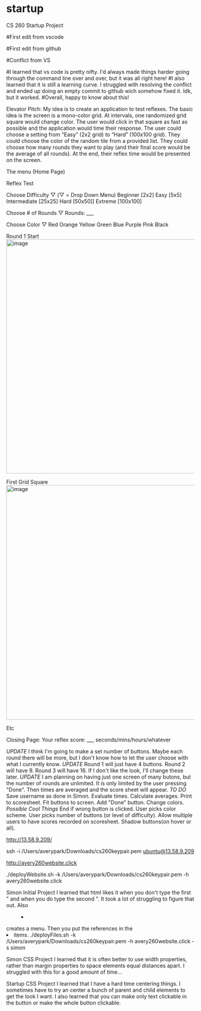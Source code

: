 # startup
CS 260 Startup Project


#First edit from vscode

#First edit from github

#Conflict from VS

#I learned that vs code is pretty nifty. I'd always made things harder going through the command line over and over, but it was all right here!
#I also learned that it is still a learning curve. I struggled with resolving the conflict and ended up doing an empty commit to github wich somehow fixed it. Idk, but it worked. 
#Overall, happy to know about this!


Elevator Pitch:
My idea is to create an application to test reflexes. The basic idea is the screen is a mono-color grid. At intervals, one randomized grid square would change color. The user would click in that square as fast as possible and the application would time their response. The user could choose a setting from “Easy” (2x2 grid) to “Hard” (100x100 grid). They could choose the color of the random tile from a provided list. They could choose how many rounds they want to play (and their final score would be the average of all rounds). At the end, their reflex time would be presented on the screen.

The menu (Home Page)

Reflex Test

Choose Difficulty ▽ (▽ = Drop Down Menu)
Beginner [2x2]
Easy [5x5]
Intermediate [25x25]
Hard [50x50]]
Extreme [100x100]

Choose # of Rounds ▽
Rounds: ___

Choose Color ▽
Red
Orange
Yellow
Green
Blue
Purple
Pink
Black

Round 1 Start
<img width="624" alt="image" src="https://user-images.githubusercontent.com/97321928/215187903-c234febe-82a0-430d-839a-96d153b8184f.png">

First Grid Square
<img width="625" alt="image" src="https://user-images.githubusercontent.com/97321928/215188135-754c7fb9-b414-4be4-a5bd-f7c1b1a31575.png">

Etc

Closing Page:
Your reflex score: ___ seconds/mins/hours/whatever

*UPDATE* I think I'm going to make a set number of buttons. Maybe each round there will be more, but I don't know how to let the user choose with what I currently know.
*UPDATE* Round 1 will just have 4 buttons. Round 2 will have 9. Round 3 will have 16. If I don't like the look, I'll change these later.
*UPDATE* I am planning on having just one screen of many butons, but the number of rounds are unlimited. It is only limited by the user pressing "Done". Then times are averaged and the score sheet will appear.
*TO DO* 
Save username as done in Simon.
Evaluate times.
Calculate averages.
Print to scoresheet.
Fit buttons to screen.
Add "Done" button.
Change colors.
*Possible Cool Things*
End if wrong button is clicked.
User picks color scheme.
User picks number of buttons (or level of difficulty).
Allow multiple users to have scores recorded on scoresheet.
Shadow buttons(on hover or all).



http://13.58.9.209/

ssh -i /Users/averypark/Downloads/cs260keypair.pem ubuntu@13.58.9.209

http://avery260website.click

./deployWebsite.sh  -k /Users/averypark/Downloads/cs260keypair.pem -h avery260website.click

Simon Initial Project
I learned that html likes it when you don't type the first " and when you do type the second ". It took a lot of struggling to figure that out. Also <nav><menu><li></li></menu></nav> creates a menu. Then you put the references in the <li> items.
  ./deployFiles.sh  -k /Users/averypark/Downloads/cs260keypair.pem -h avery260website.click -s simon
  
Simon CSS Project
I learned that it is often better to use width properties, rather than margin properties to space elements equal distances apart. I struggled with this for a good amount of time...

Startup CSS Project
I learned that I have a hard time centering things. I sometimes have to try an center a bunch of parent and child elements to get the look I want. I also learned that you can make only text clickable in the button or make the whole button clickable.
